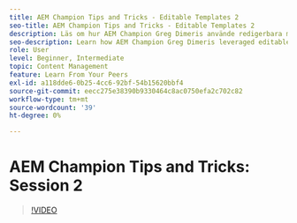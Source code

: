 ```yaml
---
title: AEM Champion Tips and Tricks - Editable Templates 2
seo-title: AEM Champion Tips and Tricks - Editable Templates 2
description: Läs om hur AEM Champion Greg Dimeris använde redigerbara mallar i AEM Sites. Granska dessa snabba tips och testa dem sedan i din instans redan idag.
seo-description: Learn how AEM Champion Greg Dimeris leveraged editable templates in AEM Sites. Review these quick tips and then give them a try in your instance today.
role: User
level: Beginner, Intermediate
topic: Content Management
feature: Learn From Your Peers
exl-id: a118dde6-0b25-4cc6-92bf-54b15620bbf4
source-git-commit: eecc275e38390b9330464c8ac0750efa2c702c82
workflow-type: tm+mt
source-wordcount: '39'
ht-degree: 0%

---
```


# AEM Champion Tips and Tricks: Session 2

>[!VIDEO](https://video.tv.adobe.com/v/3409427?quality=12&learn=on)
